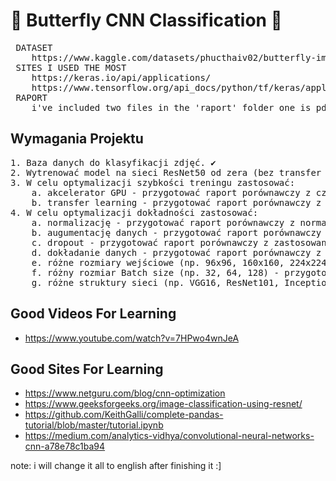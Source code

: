 # 🦋 Butterfly CNN Classification 🦋
<pre>
 DATASET
    https://www.kaggle.com/datasets/phucthaiv02/butterfly-image-classification/data
 SITES I USED THE MOST
    https://keras.io/api/applications/
    https://www.tensorflow.org/api_docs/python/tf/keras/applications
 RAPORT
    i've included two files in the 'raport' folder one is pdf able to view it from here, second one is an excel file:]
</pre>

## Wymagania Projektu

<pre>
1. Baza danych do klasyfikacji zdjęć. ✔
2. Wytrenować model na sieci ResNet50 od zera (bez transfer learningu) na CPU. ✔
3. W celu optymalizacji szybkości treningu zastosować:
    a. akcelerator GPU - przygotować raport porównawczy z czasem trenowania bez i z GPU, ✔
    b. transfer learning - przygotować raport porównawczy z transfer learningiem i bez, ✔
4. W celu optymalizacji dokładności zastosować:
    a. normalizację - przygotować raport porównawczy z normalizacją danych i bez. ✔
    b. augumentację danych - przygotować raport porównawczy z augumentacją i bez + informacją jakie przekształcenia zostały przeprowadzone. ✔
    c. dropout - przygotować raport porównawczy z zastosowaniem dropoutu i bez. ✔
    d. dokładanie danych - przygotować raport porównawczy z dołożeniem nowej partii danych i bez. ✔
    e. różne rozmiary wejściowe (np. 96x96, 160x160, 224x224) - przygotować raport porównawczy dla każdego rozmiaru. ✔
    f. różny rozmiar Batch size (np. 32, 64, 128) - przygotować raport porównawczy dla każdego rozmiaru. ✔
    g. różne struktury sieci (np. VGG16, ResNet101, InceptionV3, MobileNet) - przygotować raport porównawczy dla każdej sieci (min. 4). ✔
</pre>

## Good Videos For Learning

 - https://www.youtube.com/watch?v=7HPwo4wnJeA

## Good Sites For Learning

 - https://www.netguru.com/blog/cnn-optimization
 - https://www.geeksforgeeks.org/image-classification-using-resnet/
 - https://github.com/KeithGalli/complete-pandas-tutorial/blob/master/tutorial.ipynb
 - https://medium.com/analytics-vidhya/convolutional-neural-networks-cnn-a78e78c1ba94


note: i will change it all to english after finishing it :]
